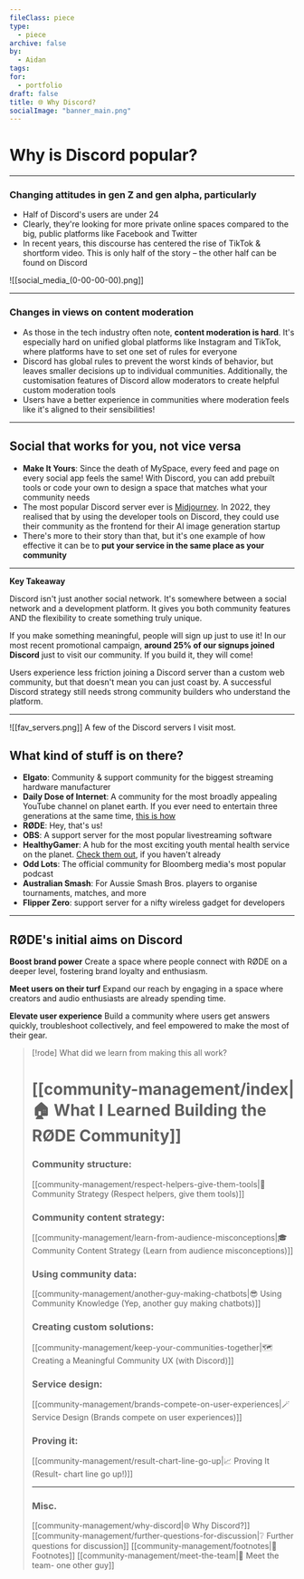 ```yaml
---
fileClass: piece
type:
  - piece
archive: false
by:
  - Aidan
tags: 
for:
  - portfolio
draft: false
title: 🌐 Why Discord?
socialImage: "banner_main.png"
---
```


# Why is Discord popular?

---

### Changing attitudes in gen Z and gen alpha, particularly
- Half of Discord's users are under 24
- Clearly, they're looking for more private online spaces compared to the big, public platforms like Facebook and Twitter
- In recent years, this discourse has centered the rise of TikTok & shortform video. This is only half of the story – the other half can be found on Discord

![[social_media_(0-00-00-00).png]]

---

### Changes in views on content moderation
- As those in the tech industry often note, **content moderation is hard**. It's especially hard on unified global platforms like Instagram and TikTok, where platforms have to set one set of rules for everyone
- Discord has global rules to prevent the worst kinds of behavior, but leaves smaller decisions up to individual communities. Additionally, the customisation features of Discord allow moderators to create helpful custom moderation tools
- Users have a better experience in communities where moderation feels like it's aligned to their sensibilities!

---

## Social that works for you, not vice versa
- **Make It Yours**: Since the death of MySpace, every feed and page on every social app feels the same! With Discord, you can add prebuilt tools or code your own to design a space that matches what your community needs
- The most popular Discord server ever is [Midjourney](http://midjourney.com). In 2022, they realised that by using the developer tools on Discord, they could use their community as the frontend for their AI image generation startup
- There's more to their story than that, but it's one example of how effective it can be to **put your service in the same place as your community**

---

**Key Takeaway**

Discord isn't just another social network. It's somewhere between a social network and a development platform. It gives you both community features AND the flexibility to create something truly unique.

If you make something meaningful, people will sign up just to use it! In our most recent promotional campaign, **around 25% of our signups joined Discord** just to visit our community. If you build it, they will come!

Users experience less friction joining a Discord server than a custom web community, but that doesn't mean you can just coast by. A successful Discord strategy still needs strong community builders who understand the platform.

---

![[fav_servers.png]]
A few of the Discord servers I visit most.

## What kind of stuff is on there?
- **Elgato**: Community & support community for the biggest streaming hardware manufacturer
- **Daily Dose of Internet**: A community for the most broadly appealing YouTube channel on planet earth. If you ever need to entertain three generations at the same time, [this is how](https://www.youtube.com/@DailyDoseOfInternet)
- **RØDE**: Hey, that's us!
- **OBS**: A support server for the most popular livestreaming software
- **HealthyGamer**: A hub for the most exciting youth mental health service on the planet. [Check them out](https://www.healthygamer.gg/), if you haven't already
- **Odd Lots**: The official community for Bloomberg media's most popular podcast
- **Australian Smash**: For Aussie Smash Bros. players to organise tournaments, matches, and more
- **Flipper Zero**: support server for a nifty wireless gadget for developers

---

## RØDE's initial aims on Discord

**Boost brand power**
Create a space where people connect with RØDE on a deeper level, fostering brand loyalty and enthusiasm.

**Meet users on their turf**
Expand our reach by engaging in a space where creators and audio enthusiasts are already spending time.

**Elevate user experience**
Build a community where users get answers quickly, troubleshoot collectively, and feel empowered to make the most of their gear.


> [!rode] What did we learn from making this all work?
> # [[community-management/index|🏠 What I Learned Building the RØDE Community]]
> 
> ### Community structure:
> [[community-management/respect-helpers-give-them-tools|💜 Community Strategy (Respect helpers, give them tools)]]
> 
> ### Community content strategy:
> [[community-management/learn-from-audience-misconceptions|🎓 Community Content Strategy (Learn from audience misconceptions)]]
> 
> ### Using community data:
> [[community-management/another-guy-making-chatbots|😎 Using Community Knowledge (Yep, another guy making chatbots)]]
> 
> ### Creating custom solutions:
> [[community-management/keep-your-communities-together|🗺️ Creating a Meaningful Community UX (with Discord)]]
> 
> ### Service design:
> [[community-management/brands-compete-on-user-experiences|🪄 Service Design (Brands compete on user experiences)]]
> 
> ### Proving it:
> [[community-management/result-chart-line-go-up|📈 Proving It (Result- chart line go up!)]]
> 
> ---
> 
> ### Misc.
> [[community-management/why-discord|🌐 Why Discord?]]
> [[community-management/further-questions-for-discussion|❔ Further questions for discussion]]
> [[community-management/footnotes|📜 Footnotes]]
> [[community-management/meet-the-team|👋 Meet the team- one other guy]]